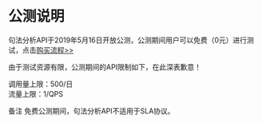 # 公测说明

句法分析API于2019年5月16日开放公测，公测期间用户可以免费（0元）进行测试，点击[购买流程>>](../Pricing/Purchase-Process.md)

由于测试资源有限，公测期间的API限制如下，在此深表歉意！

调用量上限：500/日    
流量上限：1/QPS

备注
免费公测期间，句法分析API不适用于SLA协议。


